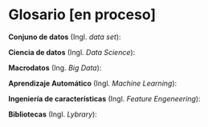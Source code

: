 # Glosario [en proceso]

**Conjuno de datos** (Ingl. *data set*):

**Ciencia de datos** (Ingl. *Data Science*):

**Macrodatos** (Ing. *Big Data*):

**Aprendizaje Automático** (Ingl. *Machine Learning*):

**Ingeniería de características** (Ingl. *Feature Engeneering*):

**Bibliotecas** (Ingl. *Lybrary*):
